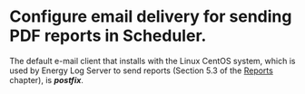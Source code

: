 # Configure email delivery for sending PDF reports in Scheduler. #


The default e-mail client that installs with the Linux CentOS system,
which is used by Energy Log Server to send reports (Section 5.3 of the
[Reports](/05-00-00-Reports/05-03-00-PDF_Report.md) chapter), is ***postfix***.
